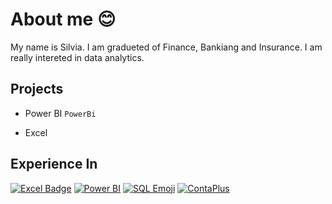# About me 😊
My name is Silvia. I am gradueted of Finance, Bankiang and Insurance. I am really intereted in data analytics.

## Projects

* Power BI `PowerBi`

* Excel

## Experience In
[![Excel Badge](https://img.shields.io/badge/-Excel-217346?style=for-the-badge&logo=microsoft-excel&logoColor=white)](link-to-your-profile)
[![Power BI](https://img.shields.io/badge/-Power%20BI-77BDD3?style=for-the-badge&logo=powerbi)](https://powerbi.microsoft.com/)
[![SQL Emoji](https://img.shields.io/badge/SQL-📊-blue?style=for-the-badge&logo=none)](https://your-link-here)
[![ContaPlus](https://img.shields.io/badge/ContaPlus-📊?style=for-the-badge&logo=none)](https://your-link-here)





